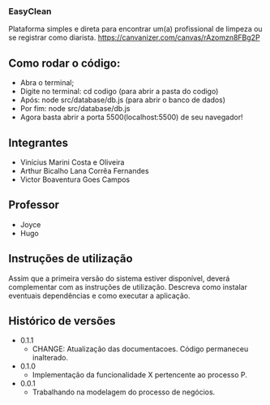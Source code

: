 ### EasyClean

Plataforma simples e direta para encontrar um(a) profissional de limpeza ou se registrar como diarista.
https://canvanizer.com/canvas/rAzomzn8FBg2P

## Como rodar o código:
* Abra o terminal;
* Digite no terminal: cd codigo (para abrir a pasta do codigo)
* Após: node src/database/db.js (para abrir o banco de dados)
* Por fim: node src/database/db.js
* Agora basta abrir a porta 5500(localhost:5500) de seu navegador!

## Integrantes

* Vinícius Marini Costa e Oliveira
* Arthur Bicalho Lana Corrêa Fernandes
* Victor Boaventura Goes Campos



## Professor

* Joyce 
* Hugo

## Instruções de utilização

Assim que a primeira versão do sistema estiver disponível, deverá complementar com as instruções de utilização. Descreva como instalar eventuais dependências e como executar a aplicação.

## Histórico de versões

* 0.1.1
    * CHANGE: Atualização das documentacoes. Código permaneceu inalterado.
* 0.1.0
    * Implementação da funcionalidade X pertencente ao processo P.
* 0.0.1
    * Trabalhando na modelagem do processo de negócios.
    




